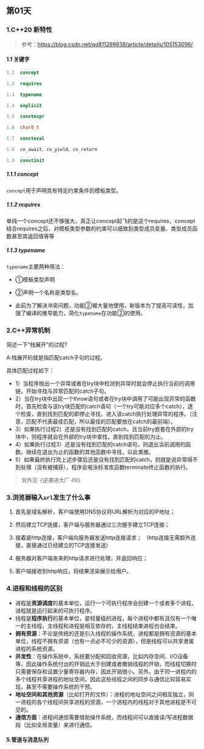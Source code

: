 ## 第01天
### 1.C++20 新特性
> 参考：https://blog.csdn.net/qq811299838/article/details/105153096/

#### 1.1 关键字

```cpp
1.1  concept

1.2  requires

1.3  typename

1.4  explicit

1.5  constexpr

1.6  char8_t

1.7  consteval

1.8  co_await、co_yield、co_return

1.9  constinit
```
##### 1.1.1 concept
`concept`用于声明具有特定约束条件的模板类型。


##### 1.1.2 requires

单纯一个concept还不够强大，真正让concept起飞的是这个requires，concept结合requires之后，对模板类型参数的约束可以细致到类型成员变量、类型成员函数甚至其返回值等等

##### 1.1.3 typename
`typename`主要两种用法：
- ①模板类型声明
- ②声明一个名称是类型名。

- 此前为了解决冲突问题，功能②被大量地使用，新版本为了提高可读性，加强了编译的推导能力，简化`typename`在功能②的使用。

### 2.C++异常机制

简述一下“栈展开”的过程?

A:栈展开的就是指匹配catch子句的过程。

具体匹配过程如下：

- 1）当程序抛出一个异常或者在try块中检测到异常时就会停止执行当前的调用链，开始寻找与异常匹配的catch子句。
- 2）当在try块中出现一个throw语句或者在try块中调用了可能出现异常的函数时，首先检查与该try块匹配的catch语句（一个try可能对应多个catch），逐个检查，直到找到匹配的即停止寻找，进入该catch执行处理异常的程序。（注意，匹配不代表最佳匹配，所以最佳的匹配要放在catch的最前端）。
- 3）如果执行过程2）还是没有找到匹配的catch，且当前try嵌套在外部的try块中，则程序就会在外部的try块中查找，直到找到匹配的为止。
- 4）如果执行过程3）还是没有找到匹配的catch语句，则退出当前调用的函数，继续在退出为止的函数的其他函数中寻找，以此类推。
- 5）如果最终执行完上述步骤后还是没有找到匹配的catch，则就是说异常得不到处理（没有被捕获），程序会电泳标准库函数terminate终止函数的执行。

> 另外见《逆袭进大厂 49》

### 3.浏览器输入`url`发生了什么事

1. 首先是域名解析，客户端使用DNS协议将URL解析为对应的IP地址；

2. 然后建立TCP连接，客户端与服务器通过三次握手建立TCP连接；
   
3. 接着是http连接，客户端向服务器发送http连接请求； （http连接无需额外连接，直接通过已经建立的TCP连接发送）
   
4. 服务器对客户端发来的http请求进行处理，并返回响应；
   
5. 客户端接收到http响应，将结果渲染展示给用户。

### 4.进程和线程的区别

- 进程是**资源调度**的基本单位，运行一个可执行程序会创建一个或者多个进程，进程就是运行起来的可执行程序。
- 线程是**程序执行**的基本单位，是轻量级的进程，每个进程中都有且仅有一个唯一的主线程，主线程和进程是相互依存的，主线程结束进程也会结束。
- **拥有资源**：不论是传统的还是引入线程的操作系统，进程都是拥有资源的基本单位，线程不拥有资源（也有一点必不可少的资源），但是线程可以共享隶属进程的系统资源。
- **并发性**：在操作系统中，系统要分配和回收资源，比如内存空间、I/O设备等，因此操作系统付出的开销远大于创建或者撤销线程的开销，而线程切换时只需要保存和设置少量寄存器内存，因此开销很小。另外，由于同一进程内的多个线程共享进程的地址空间，因此这些线程之间的同步与通信比较容易实现，甚至不需要操作系统的干预。
- **地址空间和其他资源**（比如打开的文件）：进程的地址空间之间相互独立，同一进程的各个线程间共享进程的资源，一个进程内的线程对于其他进程是不可见的。
- **通信方面**：进程间通信需要借助操作系统，而线程间可以直接读/写进程数据段（比如全局变量）来进行通信。

#### 5.管道与消息队列
